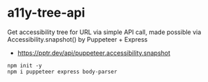 # a11y-tree-api
Get accessibility tree for URL via simple API call, made possible via Accessibility.snapshot() by Puppeteer + Express

- https://pptr.dev/api/puppeteer.accessibility.snapshot



```
npm init -y
npm i puppeteer express body-parser
```

